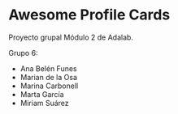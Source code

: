 # Awesome Profile Cards

Proyecto grupal Módulo 2 de Adalab.

Grupo 6:

- Ana Belén Funes
- Marian de la Osa
- Marina Carbonell
- Marta García
- Miriam Suárez

